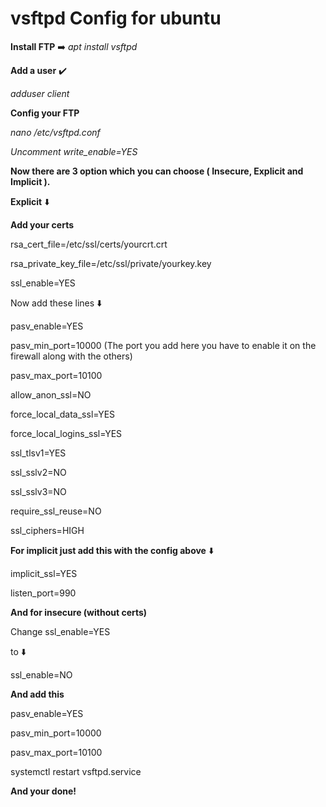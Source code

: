# vsftpd Config for ubuntu

**Install FTP** ➡️ *apt install vsftpd*

**Add a user** ✔️

*adduser client*

**Config your FTP**

*nano /etc/vsftpd.conf*

*Uncomment write_enable=YES*


**Now there are 3 option which you can choose ( Insecure, Explicit and Implicit ).**

**Explicit** ⬇️

**Add your certs**

rsa_cert_file=/etc/ssl/certs/yourcrt.crt

rsa_private_key_file=/etc/ssl/private/yourkey.key

ssl_enable=YES

Now add these lines ⬇️

pasv_enable=YES

pasv_min_port=10000 (The port you add here you have to enable it on the firewall along with the others)

pasv_max_port=10100

allow_anon_ssl=NO

force_local_data_ssl=YES

force_local_logins_ssl=YES

ssl_tlsv1=YES

ssl_sslv2=NO

ssl_sslv3=NO

require_ssl_reuse=NO

ssl_ciphers=HIGH

**For implicit just add this with the config above** ⬇️

implicit_ssl=YES

listen_port=990

**And for insecure (without certs)**

Change ssl_enable=YES

to ⬇️

ssl_enable=NO

**And add this**

pasv_enable=YES

pasv_min_port=10000

pasv_max_port=10100

systemctl restart vsftpd.service

**And your done!**
